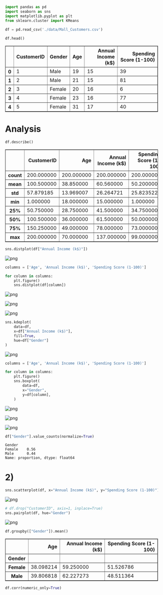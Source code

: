 ```python
import pandas as pd
import seaborn as sns
import matplotlib.pyplot as plt
from sklearn.cluster import KMeans
```


```python
df = pd.read_csv('./data/Mall_Customers.csv')
                 
df.head()
```




<div>

<table border="1" class="dataframe">
  <thead>
    <tr style="text-align: right;">
      <th></th>
      <th>CustomerID</th>
      <th>Gender</th>
      <th>Age</th>
      <th>Annual Income (k$)</th>
      <th>Spending Score (1-100)</th>
    </tr>
  </thead>
  <tbody>
    <tr>
      <th>0</th>
      <td>1</td>
      <td>Male</td>
      <td>19</td>
      <td>15</td>
      <td>39</td>
    </tr>
    <tr>
      <th>1</th>
      <td>2</td>
      <td>Male</td>
      <td>21</td>
      <td>15</td>
      <td>81</td>
    </tr>
    <tr>
      <th>2</th>
      <td>3</td>
      <td>Female</td>
      <td>20</td>
      <td>16</td>
      <td>6</td>
    </tr>
    <tr>
      <th>3</th>
      <td>4</td>
      <td>Female</td>
      <td>23</td>
      <td>16</td>
      <td>77</td>
    </tr>
    <tr>
      <th>4</th>
      <td>5</td>
      <td>Female</td>
      <td>31</td>
      <td>17</td>
      <td>40</td>
    </tr>
  </tbody>
</table>
</div>



# Analysis


```python
df.describe()
```




<div>

<table border="1" class="dataframe">
  <thead>
    <tr style="text-align: right;">
      <th></th>
      <th>CustomerID</th>
      <th>Age</th>
      <th>Annual Income (k$)</th>
      <th>Spending Score (1-100)</th>
    </tr>
  </thead>
  <tbody>
    <tr>
      <th>count</th>
      <td>200.000000</td>
      <td>200.000000</td>
      <td>200.000000</td>
      <td>200.000000</td>
    </tr>
    <tr>
      <th>mean</th>
      <td>100.500000</td>
      <td>38.850000</td>
      <td>60.560000</td>
      <td>50.200000</td>
    </tr>
    <tr>
      <th>std</th>
      <td>57.879185</td>
      <td>13.969007</td>
      <td>26.264721</td>
      <td>25.823522</td>
    </tr>
    <tr>
      <th>min</th>
      <td>1.000000</td>
      <td>18.000000</td>
      <td>15.000000</td>
      <td>1.000000</td>
    </tr>
    <tr>
      <th>25%</th>
      <td>50.750000</td>
      <td>28.750000</td>
      <td>41.500000</td>
      <td>34.750000</td>
    </tr>
    <tr>
      <th>50%</th>
      <td>100.500000</td>
      <td>36.000000</td>
      <td>61.500000</td>
      <td>50.000000</td>
    </tr>
    <tr>
      <th>75%</th>
      <td>150.250000</td>
      <td>49.000000</td>
      <td>78.000000</td>
      <td>73.000000</td>
    </tr>
    <tr>
      <th>max</th>
      <td>200.000000</td>
      <td>70.000000</td>
      <td>137.000000</td>
      <td>99.000000</td>
    </tr>
  </tbody>
</table>
</div>




```python
sns.distplot(df["Annual Income (k$)"])
```

    
![png](segmentation_files/segmentation_4_2.png)
    



```python
columns = ['Age', 'Annual Income (k$)', 'Spending Score (1-100)']

for column in columns:
    plt.figure()
    sns.distplot(df[column])
``` 

    
![png](segmentation_files/segmentation_5_1.png)
    



    
![png](segmentation_files/segmentation_5_2.png)
    



    
![png](segmentation_files/segmentation_5_3.png)
    



```python
sns.kdeplot(
    data=df,
    x=df["Annual Income (k$)"], 
    fill=True,
    hue=df["Gender"]
)
```


    
![png](segmentation_files/segmentation_6_2.png)
    



```python
columns = ['Age', 'Annual Income (k$)', 'Spending Score (1-100)']

for column in columns:
    plt.figure()
    sns.boxplot(
        data=df,
        x="Gender", 
        y=df[column],
    )
```


    
![png](segmentation_files/segmentation_7_0.png)
    



    
![png](segmentation_files/segmentation_7_1.png)
    



    
![png](segmentation_files/segmentation_7_2.png)
    



```python
df["Gender"].value_counts(normalize=True)
```




    Gender
    Female    0.56
    Male      0.44
    Name: proportion, dtype: float64



# 2)




```python
sns.scatterplot(df, x="Annual Income (k$)", y="Spending Score (1-100)")
```





    
![png](segmentation_files/segmentation_11_1.png)
    



```python
# df.drop("CustomerID", axis=1, inplace=True)
sns.pairplot(df, hue="Gender")
```




    
![png](segmentation_files/segmentation_12_2.png)
    



```python
df.groupby(["Gender"]).mean()
```




<div>

<table border="1" class="dataframe">
  <thead>
    <tr style="text-align: right;">
      <th></th>
      <th>Age</th>
      <th>Annual Income (k$)</th>
      <th>Spending Score (1-100)</th>
    </tr>
    <tr>
      <th>Gender</th>
      <th></th>
      <th></th>
      <th></th>
    </tr>
  </thead>
  <tbody>
    <tr>
      <th>Female</th>
      <td>38.098214</td>
      <td>59.250000</td>
      <td>51.526786</td>
    </tr>
    <tr>
      <th>Male</th>
      <td>39.806818</td>
      <td>62.227273</td>
      <td>48.511364</td>
    </tr>
  </tbody>
</table>
</div>




```python
df.corr(numeric_only=True)
```




<div>
<!-- <style scoped>
    .dataframe tbody tr th:only-of-type {
        vertical-align: middle;
    }

    .dataframe tbody tr th {
        vertical-align: top;
    }

    .dataframe thead th {
        text-align: right;
    }
</style> -->
<table border="1" class="dataframe">
  <thead>
    <tr style="text-align: right;">
      <th></th>
      <th>Age</th>
      <th>Annual Income (k$)</th>
      <th>Spending Score (1-100)</th>
    </tr>
  </thead>
  <tbody>
    <tr>
      <th>Age</th>
      <td>1.000000</td>
      <td>-0.012398</td>
      <td>-0.327227</td>
    </tr>
    <tr>
      <th>Annual Income (k$)</th>
      <td>-0.012398</td>
      <td>1.000000</td>
      <td>0.009903</td>
    </tr>
    <tr>
      <th>Spending Score (1-100)</th>
      <td>-0.327227</td>
      <td>0.009903</td>
      <td>1.000000</td>
    </tr>
  </tbody>
</table>
</div>




```python
sns.heatmap(df.corr(numeric_only=True), annot=True)
```




    
![png](segmentation_files/segmentation_15_1.png)
    


## Clustering


```python
clustering1 = KMeans(n_clusters=3)
```


```python
clustering1.fit(df[["Annual Income (k$)"]])
```



```python
df["Income Cluster"] = clustering1.labels_
df.head()
```




<div>
<!-- <style scoped>
    .dataframe tbody tr th:only-of-type {
        vertical-align: middle;
    }

    .dataframe tbody tr th {
        vertical-align: top;
    }

    .dataframe thead th {
        text-align: right;
    }
</style> -->
<table border="1" class="dataframe">
  <thead>
    <tr style="text-align: right;">
      <th></th>
      <th>Gender</th>
      <th>Age</th>
      <th>Annual Income (k$)</th>
      <th>Spending Score (1-100)</th>
      <th>Income Cluster</th>
    </tr>
  </thead>
  <tbody>
    <tr>
      <th>0</th>
      <td>Male</td>
      <td>19</td>
      <td>15</td>
      <td>39</td>
      <td>1</td>
    </tr>
    <tr>
      <th>1</th>
      <td>Male</td>
      <td>21</td>
      <td>15</td>
      <td>81</td>
      <td>1</td>
    </tr>
    <tr>
      <th>2</th>
      <td>Female</td>
      <td>20</td>
      <td>16</td>
      <td>6</td>
      <td>1</td>
    </tr>
    <tr>
      <th>3</th>
      <td>Female</td>
      <td>23</td>
      <td>16</td>
      <td>77</td>
      <td>1</td>
    </tr>
    <tr>
      <th>4</th>
      <td>Female</td>
      <td>31</td>
      <td>17</td>
      <td>40</td>
      <td>1</td>
    </tr>
  </tbody>
</table>
</div>




```python
df["Income Cluster"].value_counts()
```




    Income Cluster
    0    92
    1    72
    2    36
    Name: count, dtype: int64




```python
clustering1.inertia_
```




    23528.152173913044




```python
inertia_scores = []
for i in range(1,11):
    kmeans = KMeans(n_clusters=i)
    kmeans.fit(df[["Annual Income (k$)"]])
    inertia_scores.append(kmeans.inertia_)
```
    


```python
plt.plot(range(1,11), inertia_scores)
```




    [<matplotlib.lines.Line2D at 0x239b08d2cd0>]




    
![png](segmentation_files/segmentation_23_1.png)
    



```python
df.columns
```




    Index(['Gender', 'Age', 'Annual Income (k$)', 'Spending Score (1-100)',
           'Income Cluster'],
          dtype='object')




```python
df.groupby("Income Cluster")[['Age', 'Annual Income (k$)', 'Spending Score (1-100)']] \
    .mean()
```




<div>
<style scoped>
    .dataframe tbody tr th:only-of-type {
        vertical-align: middle;
    }

    .dataframe tbody tr th {
        vertical-align: top;
    }

    .dataframe thead th {
        text-align: right;
    }
</style>
<table border="1" class="dataframe">
  <thead>
    <tr style="text-align: right;">
      <th></th>
      <th>Age</th>
      <th>Annual Income (k$)</th>
      <th>Spending Score (1-100)</th>
    </tr>
    <tr>
      <th>Income Cluster</th>
      <th></th>
      <th></th>
      <th></th>
    </tr>
  </thead>
  <tbody>
    <tr>
      <th>0</th>
      <td>39.184783</td>
      <td>66.717391</td>
      <td>50.054348</td>
    </tr>
    <tr>
      <th>1</th>
      <td>38.930556</td>
      <td>33.027778</td>
      <td>50.166667</td>
    </tr>
    <tr>
      <th>2</th>
      <td>37.833333</td>
      <td>99.888889</td>
      <td>50.638889</td>
    </tr>
  </tbody>
</table>
</div>



## II Clustering


```python
inertia_scores2 = []
for i in range(1,11):
    kmeans2 = KMeans(n_clusters=i)
    kmeans2.fit(df[["Annual Income (k$)", "Spending Score (1-100)"]])
    inertia_scores2.append(kmeans2.inertia_)

plt.plot(range(1,11), inertia_scores2)
```

    c:\Users\andre\anaconda3\Lib\site-packages\sklearn\cluster\_kmeans.py:870: FutureWarning: The default value of `n_init` will change from 10 to 'auto' in 1.4. Set the value of `n_init` explicitly to suppress the warning
      warnings.warn(
    c:\Users\andre\anaconda3\Lib\site-packages\sklearn\cluster\_kmeans.py:1382: UserWarning: KMeans is known to have a memory leak on Windows with MKL, when there are less chunks than available threads. You can avoid it by setting the environment variable OMP_NUM_THREADS=1.
      warnings.warn(
    c:\Users\andre\anaconda3\Lib\site-packages\sklearn\cluster\_kmeans.py:870: FutureWarning: The default value of `n_init` will change from 10 to 'auto' in 1.4. Set the value of `n_init` explicitly to suppress the warning
      warnings.warn(
    c:\Users\andre\anaconda3\Lib\site-packages\sklearn\cluster\_kmeans.py:1382: UserWarning: KMeans is known to have a memory leak on Windows with MKL, when there are less chunks than available threads. You can avoid it by setting the environment variable OMP_NUM_THREADS=1.
      warnings.warn(
    c:\Users\andre\anaconda3\Lib\site-packages\sklearn\cluster\_kmeans.py:870: FutureWarning: The default value of `n_init` will change from 10 to 'auto' in 1.4. Set the value of `n_init` explicitly to suppress the warning
      warnings.warn(
    c:\Users\andre\anaconda3\Lib\site-packages\sklearn\cluster\_kmeans.py:1382: UserWarning: KMeans is known to have a memory leak on Windows with MKL, when there are less chunks than available threads. You can avoid it by setting the environment variable OMP_NUM_THREADS=1.
      warnings.warn(
    c:\Users\andre\anaconda3\Lib\site-packages\sklearn\cluster\_kmeans.py:870: FutureWarning: The default value of `n_init` will change from 10 to 'auto' in 1.4. Set the value of `n_init` explicitly to suppress the warning
      warnings.warn(
    c:\Users\andre\anaconda3\Lib\site-packages\sklearn\cluster\_kmeans.py:1382: UserWarning: KMeans is known to have a memory leak on Windows with MKL, when there are less chunks than available threads. You can avoid it by setting the environment variable OMP_NUM_THREADS=1.
      warnings.warn(
    c:\Users\andre\anaconda3\Lib\site-packages\sklearn\cluster\_kmeans.py:870: FutureWarning: The default value of `n_init` will change from 10 to 'auto' in 1.4. Set the value of `n_init` explicitly to suppress the warning
      warnings.warn(
    c:\Users\andre\anaconda3\Lib\site-packages\sklearn\cluster\_kmeans.py:1382: UserWarning: KMeans is known to have a memory leak on Windows with MKL, when there are less chunks than available threads. You can avoid it by setting the environment variable OMP_NUM_THREADS=1.
      warnings.warn(
    c:\Users\andre\anaconda3\Lib\site-packages\sklearn\cluster\_kmeans.py:870: FutureWarning: The default value of `n_init` will change from 10 to 'auto' in 1.4. Set the value of `n_init` explicitly to suppress the warning
      warnings.warn(
    c:\Users\andre\anaconda3\Lib\site-packages\sklearn\cluster\_kmeans.py:1382: UserWarning: KMeans is known to have a memory leak on Windows with MKL, when there are less chunks than available threads. You can avoid it by setting the environment variable OMP_NUM_THREADS=1.
      warnings.warn(
    c:\Users\andre\anaconda3\Lib\site-packages\sklearn\cluster\_kmeans.py:870: FutureWarning: The default value of `n_init` will change from 10 to 'auto' in 1.4. Set the value of `n_init` explicitly to suppress the warning
      warnings.warn(
    c:\Users\andre\anaconda3\Lib\site-packages\sklearn\cluster\_kmeans.py:1382: UserWarning: KMeans is known to have a memory leak on Windows with MKL, when there are less chunks than available threads. You can avoid it by setting the environment variable OMP_NUM_THREADS=1.
      warnings.warn(
    c:\Users\andre\anaconda3\Lib\site-packages\sklearn\cluster\_kmeans.py:870: FutureWarning: The default value of `n_init` will change from 10 to 'auto' in 1.4. Set the value of `n_init` explicitly to suppress the warning
      warnings.warn(
    c:\Users\andre\anaconda3\Lib\site-packages\sklearn\cluster\_kmeans.py:1382: UserWarning: KMeans is known to have a memory leak on Windows with MKL, when there are less chunks than available threads. You can avoid it by setting the environment variable OMP_NUM_THREADS=1.
      warnings.warn(
    c:\Users\andre\anaconda3\Lib\site-packages\sklearn\cluster\_kmeans.py:870: FutureWarning: The default value of `n_init` will change from 10 to 'auto' in 1.4. Set the value of `n_init` explicitly to suppress the warning
      warnings.warn(
    c:\Users\andre\anaconda3\Lib\site-packages\sklearn\cluster\_kmeans.py:1382: UserWarning: KMeans is known to have a memory leak on Windows with MKL, when there are less chunks than available threads. You can avoid it by setting the environment variable OMP_NUM_THREADS=1.
      warnings.warn(
    c:\Users\andre\anaconda3\Lib\site-packages\sklearn\cluster\_kmeans.py:870: FutureWarning: The default value of `n_init` will change from 10 to 'auto' in 1.4. Set the value of `n_init` explicitly to suppress the warning
      warnings.warn(
    c:\Users\andre\anaconda3\Lib\site-packages\sklearn\cluster\_kmeans.py:1382: UserWarning: KMeans is known to have a memory leak on Windows with MKL, when there are less chunks than available threads. You can avoid it by setting the environment variable OMP_NUM_THREADS=1.
      warnings.warn(
    




    [<matplotlib.lines.Line2D at 0x239b6312190>]




    
![png](segmentation_files/segmentation_27_2.png)
    



```python
clustering2 = KMeans(n_clusters=5)
clustering2.fit(df[['Annual Income (k$)', 'Spending Score (1-100)']])
df["Spending and Income Cluster"] = clustering2.labels_
```

    c:\Users\andre\anaconda3\Lib\site-packages\sklearn\cluster\_kmeans.py:870: FutureWarning: The default value of `n_init` will change from 10 to 'auto' in 1.4. Set the value of `n_init` explicitly to suppress the warning
      warnings.warn(
    c:\Users\andre\anaconda3\Lib\site-packages\sklearn\cluster\_kmeans.py:1382: UserWarning: KMeans is known to have a memory leak on Windows with MKL, when there are less chunks than available threads. You can avoid it by setting the environment variable OMP_NUM_THREADS=1.
      warnings.warn(
    


```python
centers = pd.DataFrame(clustering2.cluster_centers_)
centers.columns = ["x", "y"]
centers
```




<div>
<style scoped>
    .dataframe tbody tr th:only-of-type {
        vertical-align: middle;
    }

    .dataframe tbody tr th {
        vertical-align: top;
    }

    .dataframe thead th {
        text-align: right;
    }
</style>
<table border="1" class="dataframe">
  <thead>
    <tr style="text-align: right;">
      <th></th>
      <th>x</th>
      <th>y</th>
    </tr>
  </thead>
  <tbody>
    <tr>
      <th>0</th>
      <td>55.296296</td>
      <td>49.518519</td>
    </tr>
    <tr>
      <th>1</th>
      <td>88.200000</td>
      <td>17.114286</td>
    </tr>
    <tr>
      <th>2</th>
      <td>86.538462</td>
      <td>82.128205</td>
    </tr>
    <tr>
      <th>3</th>
      <td>25.727273</td>
      <td>79.363636</td>
    </tr>
    <tr>
      <th>4</th>
      <td>26.304348</td>
      <td>20.913043</td>
    </tr>
  </tbody>
</table>
</div>




```python
plt.figure(figsize=(10,8))
plt.scatter(x=centers["x"], y=centers["y"], s=100, c="black", marker="*")
sns.scatterplot(
    data=df, 
    x="Annual Income (k$)", 
    y="Spending Score (1-100)",
    hue="Spending and Income Cluster",
    palette="tab10"
)
```




    <Axes: xlabel='Annual Income (k$)', ylabel='Spending Score (1-100)'>




    
![png](segmentation_files/segmentation_30_1.png)
    



```python
df.groupby('Spending and Income Cluster') \
    [['Age', 'Annual Income (k$)', 'Spending Score (1-100)']] \
    .mean()
```




<div>
<style scoped>
    .dataframe tbody tr th:only-of-type {
        vertical-align: middle;
    }

    .dataframe tbody tr th {
        vertical-align: top;
    }

    .dataframe thead th {
        text-align: right;
    }
</style>
<table border="1" class="dataframe">
  <thead>
    <tr style="text-align: right;">
      <th></th>
      <th>Age</th>
      <th>Annual Income (k$)</th>
      <th>Spending Score (1-100)</th>
    </tr>
    <tr>
      <th>Spending and Income Cluster</th>
      <th></th>
      <th></th>
      <th></th>
    </tr>
  </thead>
  <tbody>
    <tr>
      <th>0</th>
      <td>42.716049</td>
      <td>55.296296</td>
      <td>49.518519</td>
    </tr>
    <tr>
      <th>1</th>
      <td>41.114286</td>
      <td>88.200000</td>
      <td>17.114286</td>
    </tr>
    <tr>
      <th>2</th>
      <td>32.692308</td>
      <td>86.538462</td>
      <td>82.128205</td>
    </tr>
    <tr>
      <th>3</th>
      <td>25.272727</td>
      <td>25.727273</td>
      <td>79.363636</td>
    </tr>
    <tr>
      <th>4</th>
      <td>45.217391</td>
      <td>26.304348</td>
      <td>20.913043</td>
    </tr>
  </tbody>
</table>
</div>


